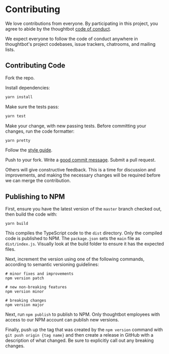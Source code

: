 # Contributing

We love contributions from everyone. By participating in this project, you agree
to abide by the thoughtbot [code of conduct].

[code of conduct]: https://thoughtbot.com/open-source-code-of-conduct

We expect everyone to follow the code of conduct anywhere in thoughtbot's
project codebases, issue trackers, chatrooms, and mailing lists.

## Contributing Code

Fork the repo.

Install dependencies:

```bash
yarn install
```

Make sure the tests pass:

```bash
yarn test
```

Make your change, with new passing tests. Before committing your changes, run the code formatter:

```bash
yarn pretty
```

Follow the [style guide][style].

[style]: https://github.com/thoughtbot/guides/tree/master/style

Push to your fork. Write a [good commit message][commit]. Submit a pull request.

[commit]: http://tbaggery.com/2008/04/19/a-note-about-git-commit-messages.html

Others will give constructive feedback. This is a time for discussion and
improvements, and making the necessary changes will be required before we can
merge the contribution.

## Publishing to NPM

First, ensure you have the latest version of the `master` branch checked out, then build the code with:

```
yarn build
```

This compiles the TypeScript code to the `dist` directory. Only the compiled code is published to NPM. The `package.json` sets the `main` file as `dist/index.js`. Visually look at the build folder to ensure it has the expected files.

Next, increment the version using one of the following commands, according to semantic versioning guidelines:

```
# minor fixes and improvements
npm version patch

# new non-breaking features
npm version minor

# breaking changes
npm version major
```

Next, run `npm publish` to publish to NPM. Only thoughtbot employees with access to our NPM account can publish new versions.

Finally, push up the tag that was created by the `npm version` command with `git push origin {tag name}` and then create a release in GitHub with a description of what changed. Be sure to explicitly call out any breaking changes.
